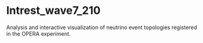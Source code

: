 # Intrest_wave7_210
Analysis and interactive visualization of neutrino event topologies registered in the OPERA experiment.
